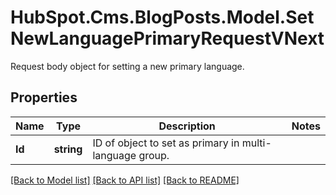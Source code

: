 # HubSpot.Cms.BlogPosts.Model.SetNewLanguagePrimaryRequestVNext
Request body object for setting a new primary language.

## Properties

Name | Type | Description | Notes
------------ | ------------- | ------------- | -------------
**Id** | **string** | ID of object to set as primary in multi-language group. | 

[[Back to Model list]](../README.md#documentation-for-models) [[Back to API list]](../README.md#documentation-for-api-endpoints) [[Back to README]](../README.md)

